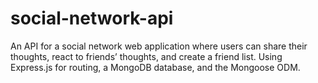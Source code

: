 # social-network-api
An API for a social network web application where users can share their thoughts, react to friends’ thoughts, and create a friend list. Using Express.js for routing, a MongoDB database, and the Mongoose ODM. 

